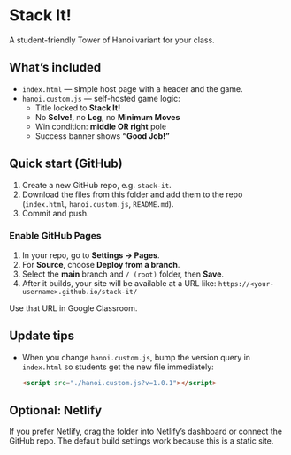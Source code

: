 # Stack It!

A student-friendly Tower of Hanoi variant for your class.

## What’s included
- `index.html` — simple host page with a header and the game.
- `hanoi.custom.js` — self-hosted game logic:
  - Title locked to **Stack It!**
  - No **Solve!**, no **Log**, no **Minimum Moves**
  - Win condition: **middle OR right** pole
  - Success banner shows **“Good Job!”**

## Quick start (GitHub)
1. Create a new GitHub repo, e.g. `stack-it`.
2. Download the files from this folder and add them to the repo (`index.html`, `hanoi.custom.js`, `README.md`).
3. Commit and push.

### Enable GitHub Pages
1. In your repo, go to **Settings → Pages**.
2. For **Source**, choose **Deploy from a branch**.
3. Select the **main** branch and `/ (root)` folder, then **Save**.
4. After it builds, your site will be available at a URL like:
   `https://<your-username>.github.io/stack-it/`

Use that URL in Google Classroom.

## Update tips
- When you change `hanoi.custom.js`, bump the version query in `index.html` so students get the new file immediately:
  ```html
  <script src="./hanoi.custom.js?v=1.0.1"></script>
  ```

## Optional: Netlify
If you prefer Netlify, drag the folder into Netlify’s dashboard or connect the GitHub repo. The default build settings work because this is a static site.
